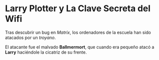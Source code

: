 # Larry Plotter y La Clave Secreta del Wifi

Tras descubrir un bug en *Matrix*, los ordenadores de la escuela han sido atacados por un *troyano*.

El atacante fue el malvado **Ballmermort**, que cuando era pequeño atacó a **Larry** haciéndole la cicatriz de su frente.
